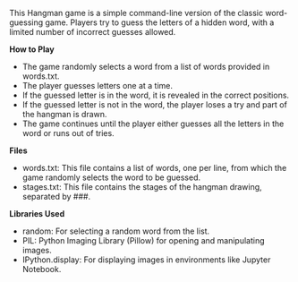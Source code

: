 This Hangman game is a simple command-line version of the classic word-guessing game. Players try to guess the letters of a hidden word, with a limited number of incorrect guesses allowed.

**How to Play**
- The game randomly selects a word from a list of words provided in words.txt.
- The player guesses letters one at a time.
- If the guessed letter is in the word, it is revealed in the correct positions.
- If the guessed letter is not in the word, the player loses a try and part of the hangman is drawn.
- The game continues until the player either guesses all the letters in the word or runs out of tries.

**Files**
- words.txt: This file contains a list of words, one per line, from which the game randomly selects the word to be guessed.
- stages.txt: This file contains the stages of the hangman drawing, separated by ###.

**Libraries Used**
- random: For selecting a random word from the list.
- PIL: Python Imaging Library (Pillow) for opening and manipulating images.
- IPython.display: For displaying images in environments like Jupyter Notebook.
